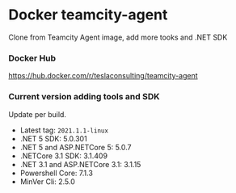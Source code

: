 # Docker teamcity-agent

Clone from Teamcity Agent image, add more tooks and .NET SDK

### Docker Hub

https://hub.docker.com/r/teslaconsulting/teamcity-agent

### Current version adding tools and SDK

Update per build.

- Latest tag: `2021.1.1-linux`
- .NET 5 SDK: 5.0.301
- .NET 5 and ASP.NETCore 5: 5.0.7
- .NETCore 3.1 SDK: 3.1.409
- .NET 3.1 and ASP.NETCore 3.1: 3.1.15
- Powershell Core: 7.1.3
- MinVer Cli: 2.5.0
